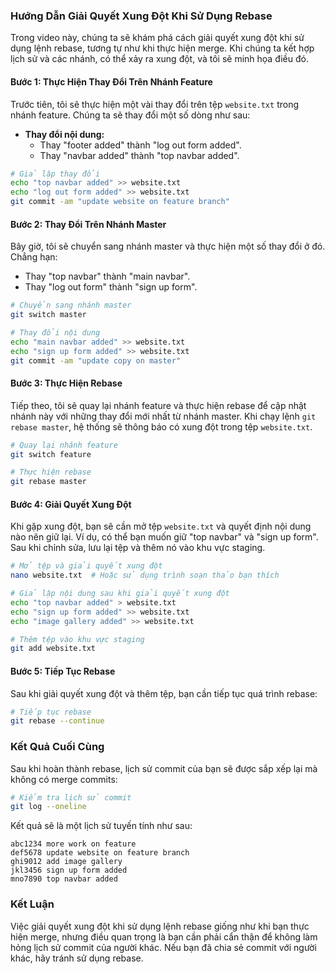 ### Hướng Dẫn Giải Quyết Xung Đột Khi Sử Dụng Rebase

Trong video này, chúng ta sẽ khám phá cách giải quyết xung đột khi sử dụng lệnh rebase, tương tự như khi thực hiện merge. Khi chúng ta kết hợp lịch sử và các nhánh, có thể xảy ra xung đột, và tôi sẽ minh họa điều đó.

#### **Bước 1: Thực Hiện Thay Đổi Trên Nhánh Feature**

Trước tiên, tôi sẽ thực hiện một vài thay đổi trên tệp `website.txt` trong nhánh feature. Chúng ta sẽ thay đổi một số dòng như sau:

- **Thay đổi nội dung:**
  - Thay "footer added" thành "log out form added".
  - Thay "navbar added" thành "top navbar added".

```bash
# Giả lập thay đổi
echo "top navbar added" >> website.txt
echo "log out form added" >> website.txt
git commit -am "update website on feature branch"
```

#### **Bước 2: Thay Đổi Trên Nhánh Master**

Bây giờ, tôi sẽ chuyển sang nhánh master và thực hiện một số thay đổi ở đó. Chẳng hạn:

- Thay "top navbar" thành "main navbar".
- Thay "log out form" thành "sign up form".

```bash
# Chuyển sang nhánh master
git switch master

# Thay đổi nội dung
echo "main navbar added" >> website.txt
echo "sign up form added" >> website.txt
git commit -am "update copy on master"
```

#### **Bước 3: Thực Hiện Rebase**

Tiếp theo, tôi sẽ quay lại nhánh feature và thực hiện rebase để cập nhật nhánh này với những thay đổi mới nhất từ nhánh master. Khi chạy lệnh `git rebase master`, hệ thống sẽ thông báo có xung đột trong tệp `website.txt`.

```bash
# Quay lại nhánh feature
git switch feature

# Thực hiện rebase
git rebase master
```

#### **Bước 4: Giải Quyết Xung Đột**

Khi gặp xung đột, bạn sẽ cần mở tệp `website.txt` và quyết định nội dung nào nên giữ lại. Ví dụ, có thể bạn muốn giữ "top navbar" và "sign up form". Sau khi chỉnh sửa, lưu lại tệp và thêm nó vào khu vực staging.

```bash
# Mở tệp và giải quyết xung đột
nano website.txt  # Hoặc sử dụng trình soạn thảo bạn thích

# Giả lập nội dung sau khi giải quyết xung đột
echo "top navbar added" > website.txt
echo "sign up form added" >> website.txt
echo "image gallery added" >> website.txt

# Thêm tệp vào khu vực staging
git add website.txt
```

#### **Bước 5: Tiếp Tục Rebase**

Sau khi giải quyết xung đột và thêm tệp, bạn cần tiếp tục quá trình rebase:

```bash
# Tiếp tục rebase
git rebase --continue
```

### **Kết Quả Cuối Cùng**

Sau khi hoàn thành rebase, lịch sử commit của bạn sẽ được sắp xếp lại mà không có merge commits:

```bash
# Kiểm tra lịch sử commit
git log --oneline
```

Kết quả sẽ là một lịch sử tuyến tính như sau:

```
abc1234 more work on feature
def5678 update website on feature branch
ghi9012 add image gallery
jkl3456 sign up form added
mno7890 top navbar added
```

### **Kết Luận**

Việc giải quyết xung đột khi sử dụng lệnh rebase giống như khi bạn thực hiện merge, nhưng điều quan trọng là bạn cần phải cẩn thận để không làm hỏng lịch sử commit của người khác. Nếu bạn đã chia sẻ commit với người khác, hãy tránh sử dụng rebase.
